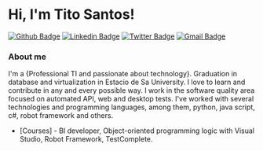 # Hi, I'm Tito Santos! 

[![Github Badge](https://img.shields.io/badge/-Github-000?style=flat-square&logo=Github&logoColor=white&link=https://github.com/TitoSantos)](https://github.com/TitoSantos)
[![Linkedin Badge](https://img.shields.io/badge/-LinkedIn-blue?style=flat-square&logo=Linkedin&logoColor=white&link=https://www.linkedin.com/in/tiago-martiniano-b0a87a11b/)](https://www.linkedin.com/in/tiago-martiniano-b0a87a11b/)
[![Twitter Badge](https://img.shields.io/badge/-Twitter-1ca0f1?style=flat-square&labelColor=1ca0f1&logo=twitter&logoColor=white&link=https://twitter.com/TittoSantos85)](https://twitter.com/TittoSantos85)
[![Gmail Badge](https://img.shields.io/badge/-Gmail-c14438?style=flat-square&logo=Gmail&logoColor=white&link=mailto:tiagom.soft@gmail.com)](mailto:tiagom.soft@gmail.com)

### About me

I'm a {Professional TI and passionate about technology}. Graduation in database and virtualization in Estacio de Sa University. I love to learn and contribute in any and every possible way. I work in the software quality area focused on automated API, web and desktop tests. I've worked with several technologies and programming languages, among them, python, java script, c#, robot framework and others. 

- [Courses] - BI developer, Object-oriented programming logic with Visual Studio, Robot Framework, TestComplete.
